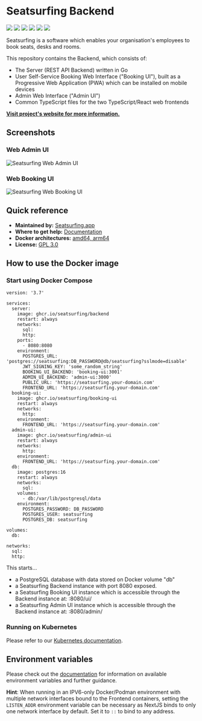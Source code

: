 # Seatsurfing Backend

[![](https://img.shields.io/github/v/release/seatsurfing/backend)](https://github.com/seatsurfing/backend/releases)
[![](https://img.shields.io/github/release-date/seatsurfing/backend)](https://github.com/seatsurfing/backend/releases)
[![](https://img.shields.io/docker/v/seatsurfing/backend)](https://hub.docker.com/r/seatsurfing/backend)
[![](https://img.shields.io/docker/image-size/seatsurfing/backend)](https://hub.docker.com/r/seatsurfing/backend)
[![](https://img.shields.io/github/actions/workflow/status/seatsurfing/backend/release.yml?branch=main)](https://github.com/seatsurfing/backend/actions)
[![](https://img.shields.io/github/license/seatsurfing/backend)](https://github.com/seatsurfing/backend/blob/main/LICENSE)

Seatsurfing is a software which enables your organisation's employees to book seats, desks and rooms.

This repository contains the Backend, which consists of:
* The Server (REST API Backend) written in Go
* User Self-Service Booking Web Interface ("Booking UI"), built as a Progressive Web Application (PWA) which can be installed on mobile devices
* Admin Web Interface ("Admin UI")
* Common TypeScript files for the two TypeScript/React web frontends

**[Visit project's website for more information.](https://seatsurfing.app)**

## Screenshots

### Web Admin UI
![Seatsurfing Web Admin UI](https://raw.githubusercontent.com/seatsurfing/backend/main/.github/admin-ui.png)

### Web Booking UI
![Seatsurfing Web Booking UI](https://raw.githubusercontent.com/seatsurfing/backend/main/.github/booking-ui.png)

## Quick reference
* **Maintained by:** [Seatsurfing.app](https://seatsurfing.app/)
* **Where to get help:** [Documentation](https://seatsurfing.app/docs/)
* **Docker architectures:** [amd64, arm64](http://hub.docker.com/r/seatsurfing/backend)
* **License:** [GPL 3.0](https://github.com/seatsurfing/backend/blob/main/LICENSE)

## How to use the Docker image
### Start using Docker Compose
```
version: '3.7'

services:
  server:
    image: ghcr.io/seatsurfing/backend
    restart: always
    networks:
      sql:
      http:
    ports:
      - 8080:8080
    environment:
      POSTGRES_URL: 'postgres://seatsurfing:DB_PASSWORD@db/seatsurfing?sslmode=disable'
      JWT_SIGNING_KEY: 'some_random_string'
      BOOKING_UI_BACKEND: 'booking-ui:3001'
      ADMIN_UI_BACKEND: 'admin-ui:3000'
      PUBLIC_URL: 'https://seatsurfing.your-domain.com'
      FRONTEND_URL: 'https://seatsurfing.your-domain.com'
  booking-ui:
    image: ghcr.io/seatsurfing/booking-ui
    restart: always
    networks:
      http:
    environment:
      FRONTEND_URL: 'https://seatsurfing.your-domain.com'
  admin-ui:
    image: ghcr.io/seatsurfing/admin-ui
    restart: always
    networks:
      http:
    environment:
      FRONTEND_URL: 'https://seatsurfing.your-domain.com'
  db:
    image: postgres:16
    restart: always
    networks:
      sql:
    volumes:
      - db:/var/lib/postgresql/data
    environment:
      POSTGRES_PASSWORD: DB_PASSWORD
      POSTGRES_USER: seatsurfing
      POSTGRES_DB: seatsurfing

volumes:
  db:

networks:
  sql:
  http:
```

This starts...
* a PostgreSQL database with data stored on Docker volume "db"
* a Seatsurfing Backend instance with port 8080 exposed.
* a Seatsurfing Booking UI instance which is accessible through the Backend instance at: :8080/ui/
* a Seatsurfing Admin UI instance which is accessible through the Backend instance at: :8080/admin/

### Running on Kubernetes
Please refer to our [Kubernetes documentation](https://docs.seatsurfing.app/kubernetes/).

## Environment variables
Please check out the [documentation](https://seatsurfing.app/docs/config) for information on available environment variables and further guidance.

**Hint**: When running in an IPV6-only Docker/Podman environment with multiple network interfaces bound to the Frontend containers, setting the ```LISTEN_ADDR``` environment variable can be necessary as NextJS binds to only one network interface by default. Set it to ```::``` to bind to any address.